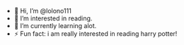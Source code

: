 - 👋 Hi, I’m @lolono111
- 👀 I’m interested in reading.
- 🌱 I’m currently learning alot.
- ⚡ Fun fact: i am really interested in reading harry potter!

<!---
lolono111/lolono111 is a ✨ special ✨ repository because its `README.md` (this file) appears on your GitHub profile.
You can click the Preview link to take a look at your changes.
--->
